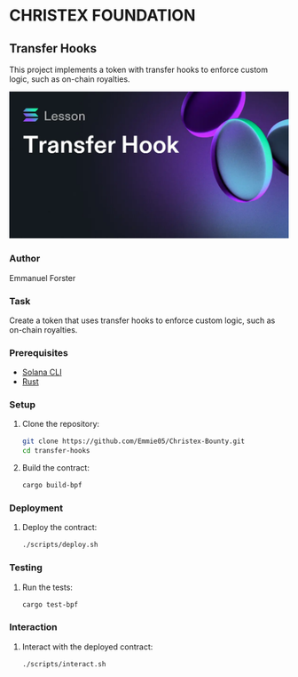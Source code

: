 # CHRISTEX FOUNDATION

## Transfer Hooks

This project implements a token with transfer hooks to enforce custom logic, such as on-chain royalties.

![TokenWithHooks](transfer-hook.webp)

### Author

Emmanuel Forster

### Task

Create a token that uses transfer hooks to enforce custom logic, such as on-chain royalties.

### Prerequisites

- [Solana CLI](https://solana.com/docs/getting-started/installation)
- [Rust](https://www.rust-lang.org/tools/install)

### Setup

1. Clone the repository:
    ```bash
    git clone https://github.com/Emmie05/Christex-Bounty.git
    cd transfer-hooks
    ```

2. Build the contract:
    ```bash
    cargo build-bpf
    ```

### Deployment

1. Deploy the contract:
    ```bash
    ./scripts/deploy.sh
    ```

### Testing

1. Run the tests:
    ```bash
    cargo test-bpf
    ```

### Interaction

1. Interact with the deployed contract:
    ```bash
    ./scripts/interact.sh
    ```
